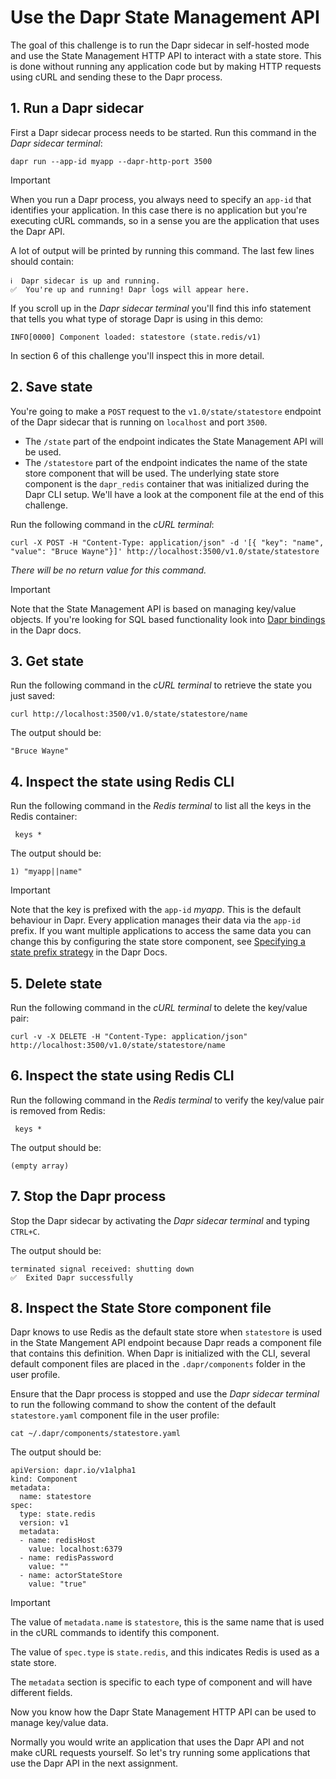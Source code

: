 # Use the Dapr State Management API

The goal of this challenge is to run the Dapr sidecar in self-hosted mode and use the State Management HTTP API to interact with a state store. This is done without running any application code but by making HTTP  requests using cURL and sending these to the Dapr process.

## 1. Run a Dapr sidecar

First a Dapr sidecar process needs to be started. Run this command in the *Dapr sidecar terminal*:

```bash,run
dapr run --app-id myapp --dapr-http-port 3500
```

>[!IMPORTANT]
>When you run a Dapr process, you always need to specify an `app-id` that identifies your application. In this case there is no application but you're executing cURL commands, so in a sense you are the application that uses the Dapr API.

A lot of output will be printed by running this command. The last few lines should contain:

```text,nocopy
ℹ️  Dapr sidecar is up and running.
✅  You're up and running! Dapr logs will appear here.
```

If you scroll up in the *Dapr sidecar terminal* you'll find this info statement that tells you what type of storage Dapr is using in this demo:

```text,nocopy
INFO[0000] Component loaded: statestore (state.redis/v1)
```

In section 6 of this challenge you'll inspect this in more detail.

## 2. Save state

You're going to make a `POST` request to the `v1.0/state/statestore` endpoint of the Dapr sidecar that is running on `localhost` and port `3500`.
- The `/state` part of the endpoint indicates the State Management API will be used.
- The `/statestore` part of the endpoint indicates the name of the state store component that will be used. The underlying state store component is the `dapr_redis` container that was initialized during the Dapr CLI setup. We'll have a look at the component file at the end of this challenge.

Run the following command in the *cURL terminal*:

```bash,run
curl -X POST -H "Content-Type: application/json" -d '[{ "key": "name", "value": "Bruce Wayne"}]' http://localhost:3500/v1.0/state/statestore
```

*There will be no return value for this command.*

>[!IMPORTANT]
>Note that the State Management API is based on managing key/value objects. If you're looking for SQL based functionality look into [Dapr bindings](https://docs.dapr.io/developing-applications/building-blocks/bindings/bindings-overview/) in the Dapr docs.

## 3. Get state

Run the following command in the *cURL terminal* to retrieve the state you just saved:

```bash,run
curl http://localhost:3500/v1.0/state/statestore/name
```

The output should be:

```text,nocopy
"Bruce Wayne"
```

## 4. Inspect the state using Redis CLI

Run the following command in the *Redis terminal* to list all the keys in the Redis container:

```bash,run
 keys *
```

The output should be:

```text,nocopy
1) "myapp||name"
```

>[!IMPORTANT]
> Note that the key is prefixed with the `app-id` *myapp*. This is the default behaviour in Dapr. Every application manages their  data via the `app-id` prefix. If you want multiple applications to access the same data you can change this by configuring the state store component, see [Specifying a state prefix strategy](https://docs.dapr.io/developing-applications/building-blocks/state-management/howto-share-state/) in the Dapr Docs.

## 5. Delete state

Run the following command in the *cURL terminal* to delete the key/value pair:

```bash,run
curl -v -X DELETE -H "Content-Type: application/json" http://localhost:3500/v1.0/state/statestore/name
```

## 6. Inspect the state using Redis CLI

Run the following command in the *Redis terminal* to verify the key/value pair is removed from Redis:

```bash,run
 keys *
```

The output should be:

```text,nocopy
(empty array)
```

## 7. Stop the Dapr process

Stop the Dapr sidecar by activating the *Dapr sidecar terminal* and typing `CTRL+C`.

The output should be:

```text,nocopy
terminated signal received: shutting down
✅  Exited Dapr successfully
```

## 8. Inspect the State Store  component file

Dapr knows to use Redis as the default state store when `statestore` is used in the State Mangement API endpoint because Dapr reads a component file that contains this definition. When Dapr is initialized with the CLI, several default component files are placed in the `.dapr/components` folder in the user profile.

Ensure that the Dapr process is stopped and use the *Dapr sidecar terminal* to run the following command to show the content of the default `statestore.yaml` component file in the user profile:

```bash,run
cat ~/.dapr/components/statestore.yaml
```

The output should be:

```yaml,nocopy
apiVersion: dapr.io/v1alpha1
kind: Component
metadata:
  name: statestore
spec:
  type: state.redis
  version: v1
  metadata:
  - name: redisHost
    value: localhost:6379
  - name: redisPassword
    value: ""
  - name: actorStateStore
    value: "true"
```

>[!IMPORTANT]
>The value of `metadata.name` is `statestore`, this is the same name that is used in the cURL commands to identify this component.
>
> The value of `spec.type` is `state.redis`, and this indicates Redis is used as a state store.
>
> The `metadata` section is specific to each type of component and will have different fields.

Now you know how the Dapr State Management HTTP API can be used to manage key/value data.

Normally you would write an application that uses the Dapr API and not make cURL requests yourself. So let's try running some applications that use the Dapr API in the next assignment.